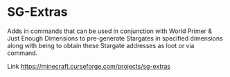 # SG-Extras
Adds in commands that can be used in conjunction with World Primer &amp; Just Enough Dimensions to pre-generate Stargates in specified dimensions along with being to obtain these Stargate addresses as loot or via command.

Link https://minecraft.curseforge.com/projects/sg-extras



